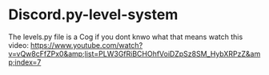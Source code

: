 # Discord.py-level-system
The levels.py file is a Cog if you dont knwo what that means watch this video: https://www.youtube.com/watch?v=vQw8cFfZPx0&amp;list=PLW3GfRiBCHOhfVoiDZpSz8SM_HybXRPzZ&amp;index=7
